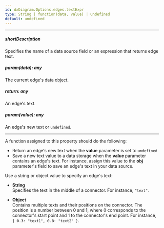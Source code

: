```yaml
---
id: dxDiagram.Options.edges.textExpr
type: String | function(data, value) | undefined
default: undefined
---
```

---
##### shortDescription
Specifies the name of a data source field or an expression that returns edge text.

##### param(data): any
The current edge's data object.

##### return: any
An edge's text.

##### param(value): any
An edge's new text or `undefined`.

---
A function assigned to this property should do the following:

* Return an edge's new text when the **value** parameter is set to `undefined`.
* Save a new text value to a data storage when the **value** parameter contains an edge's text. For instance, assign this value to the **obj** parameter's field to save an edge's text in your data source.

Use a string or object value to specify an edge's text:

- **String**  
Specifies the text in the middle of a connector. For instance, `"text"`.

- **Object**  
Contains multiple texts and their positions on the connector. The position is a number between 0 and 1, where 0 corresponds to the connector's start point and 1 to the connector's end point. For instance, `{ 0.3: "text1", 0.8: "text2" }`.
